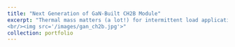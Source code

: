 ```yaml
---
title: "Next Generation of GaN-Built CH2B Module"
excerpt: "Thermal mass matters (a lot!) for intermittent load applications. 
<br/><img src='/images/gan_ch2b.jpg'>"
collection: portfolio
---
```

